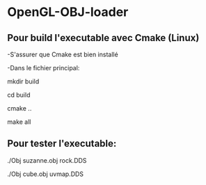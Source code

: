 # OpenGL-OBJ-loader


## Pour build l'executable avec Cmake (Linux)

-S'assurer que Cmake est bien installé

-Dans le fichier principal:

mkdir build

cd build 

cmake ..

make all



## Pour tester l'executable:

./Obj suzanne.obj rock.DDS 

./Obj cube.obj uvmap.DDS 

